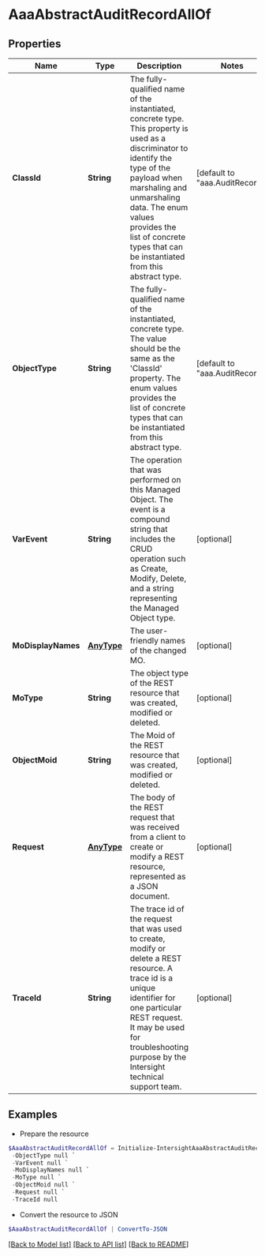 # AaaAbstractAuditRecordAllOf
## Properties

Name | Type | Description | Notes
------------ | ------------- | ------------- | -------------
**ClassId** | **String** | The fully-qualified name of the instantiated, concrete type. This property is used as a discriminator to identify the type of the payload when marshaling and unmarshaling data. The enum values provides the list of concrete types that can be instantiated from this abstract type. | [default to "aaa.AuditRecord"]
**ObjectType** | **String** | The fully-qualified name of the instantiated, concrete type. The value should be the same as the &#39;ClassId&#39; property. The enum values provides the list of concrete types that can be instantiated from this abstract type. | [default to "aaa.AuditRecord"]
**VarEvent** | **String** | The operation that was performed on this Managed Object. The event is a compound string that includes the CRUD operation such as Create, Modify, Delete, and a string representing the Managed Object type. | [optional] 
**MoDisplayNames** | [**AnyType**](.md) | The user-friendly names of the changed MO. | [optional] 
**MoType** | **String** | The object type of the REST resource that was created, modified or deleted. | [optional] 
**ObjectMoid** | **String** | The Moid of the REST resource that was created, modified or deleted. | [optional] 
**Request** | [**AnyType**](.md) | The body of the REST request that was received from a client to create or modify a REST resource, represented as a JSON document. | [optional] 
**TraceId** | **String** | The trace id of the request that was used to create, modify or delete a REST resource. A trace id is a unique identifier for one particular REST request. It may be used for troubleshooting purpose by the Intersight technical support team. | [optional] 

## Examples

- Prepare the resource
```powershell
$AaaAbstractAuditRecordAllOf = Initialize-IntersightAaaAbstractAuditRecordAllOf  -ClassId null `
 -ObjectType null `
 -VarEvent null `
 -MoDisplayNames null `
 -MoType null `
 -ObjectMoid null `
 -Request null `
 -TraceId null
```

- Convert the resource to JSON
```powershell
$AaaAbstractAuditRecordAllOf | ConvertTo-JSON
```

[[Back to Model list]](../README.md#documentation-for-models) [[Back to API list]](../README.md#documentation-for-api-endpoints) [[Back to README]](../README.md)

